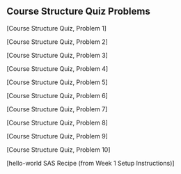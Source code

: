 ## Course Structure Quiz Problems


[Course Structure Quiz, Problem 1]


[Course Structure Quiz, Problem 2]


[Course Structure Quiz, Problem 3]


[Course Structure Quiz, Problem 4]


[Course Structure Quiz, Problem 5]


[Course Structure Quiz, Problem 6]


[Course Structure Quiz, Problem 7]


[Course Structure Quiz, Problem 8]


[Course Structure Quiz, Problem 9]


[Course Structure Quiz, Problem 10]


[hello-world SAS Recipe (from Week 1 Setup Instructions)]

